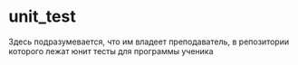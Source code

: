 # unit_test
Здесь подразумевается, что им владеет преподаватель, в репозитории которого лежат юнит тесты для программы ученика
